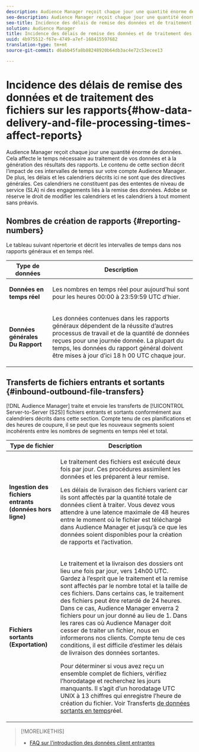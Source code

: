 ```yaml
---
description: Audience Manager reçoit chaque jour une quantité énorme de données. Cela affecte le temps nécessaire au traitement de vos données et à la génération des résultats des rapports. Le contenu de cette section décrit l’impact de ces intervalles de temps sur votre compte Audience Manager. De plus, les délais et les calendriers décrits ici ne sont que des directives générales. Ces calendriers ne constituent pas des ententes de niveau de service (SLA) ni des engagements liés à la remise des données. Adobe se réserve le droit de modifier les calendriers et les calendriers à tout moment sans préavis.
seo-description: Audience Manager reçoit chaque jour une quantité énorme de données. Cela affecte le temps nécessaire au traitement de vos données et à la génération des résultats des rapports. Le contenu de cette section décrit l’impact de ces intervalles de temps sur votre compte Audience Manager. De plus, les délais et les calendriers décrits ici ne sont que des directives générales. Ces calendriers ne constituent pas des ententes de niveau de service (SLA) ni des engagements liés à la remise des données. Adobe se réserve le droit de modifier les calendriers et les calendriers à tout moment sans préavis.
seo-title: Incidence des délais de remise des données et de traitement des fichiers sur les rapports
solution: Audience Manager
title: Incidence des délais de remise des données et de traitement des fichiers sur les rapports
uuid: 4b975512-f67e-4749-a7ef-168415597682
translation-type: tm+mt
source-git-commit: d6abb45fa8b88248920b64db3ac4e72c53ecee13

---
```



# Incidence des délais de remise des données et de traitement des fichiers sur les rapports{#how-data-delivery-and-file-processing-times-affect-reports}

Audience Manager reçoit chaque jour une quantité énorme de données. Cela affecte le temps nécessaire au traitement de vos données et à la génération des résultats des rapports. Le contenu de cette section décrit l’impact de ces intervalles de temps sur votre compte Audience Manager. De plus, les délais et les calendriers décrits ici ne sont que des directives générales. Ces calendriers ne constituent pas des ententes de niveau de service (SLA) ni des engagements liés à la remise des données. Adobe se réserve le droit de modifier les calendriers et les calendriers à tout moment sans préavis.

## Nombres de création de rapports {#reporting-numbers}

<!-- 

c_reporting_file_transfer_timeframe.xml

 -->

Le tableau suivant répertorie et décrit les intervalles de temps dans nos rapports généraux et en temps réel.

<table id="table_73AF95DF5D3A423894486444505D816A"> 
 <thead> 
  <tr> 
   <th colname="col1" class="entry"> Type de données </th> 
   <th colname="col2" class="entry"> Description </th> 
  </tr> 
 </thead>
 <tbody> 
  <tr> 
   <td colname="col1"> <p> <b>Données en temps réel</b> </p> </td> 
   <td colname="col2"> <p> Les nombres en temps réel pour aujourd'hui sont pour les heures 00:00 à 23:59:59 UTC d'hier. </p> </td> 
  </tr> 
  <tr> 
   <td colname="col1"> <p> <b>Données générales Du Rapport</b> </p> </td> 
   <td colname="col2"> <p>Les données contenues dans les rapports <a href="../reporting/general-reports.md#general-reports-overview"></a> généraux dépendent de la réussite d’autres processus de travail et de la quantité de données reçues pour une journée donnée. La plupart du temps, les données du rapport <span class="wintitle"></span> général doivent être mises à jour d’ici 18 h 00 UTC chaque jour. </p> </td> 
  </tr> 
 </tbody> 
</table>

## Transferts de fichiers entrants et sortants {#inbound-outbound-file-transfers}

[!DNL Audience Manager] traite et envoie les transferts de [!UICONTROL Server-to-Server (S2S)] fichiers entrants et sortants conformément aux calendriers décrits dans cette section. Compte tenu de ces planifications et des heures de coupure, il se peut que les nouveaux segments soient incohérents entre les nombres de segments en temps réel et total.

<table id="table_303BEBA0756F46DDAA98D366A5304374"> 
 <thead> 
  <tr> 
   <th colname="col1" class="entry"> Type de fichier </th> 
   <th colname="col2" class="entry"> Description </th> 
  </tr> 
 </thead>
 <tbody> 
  <tr> 
   <td colname="col1"> <p> <b>Ingestion des fichiers entrants (données hors ligne)</b> </p> </td> 
   <td colname="col2"> <p>Le traitement des fichiers est exécuté deux fois par jour. Ces procédures assimilent les données et les préparent à leur remise. </p> <p>Les délais de livraison des fichiers varient car ils sont affectés par la quantité totale de données client à traiter. Vous devez vous attendre à une latence maximale de 48 heures entre le moment où le fichier est téléchargé dans <span class="keyword"> Audience Manager</span> et jusqu’à ce que les données soient disponibles pour la création de rapports et l’activation. </p> </td> 
  </tr> 
  <tr> 
   <td colname="col1"> <p> <b>Fichiers sortants (Exportation)</b> </p> </td> 
   <td colname="col2"> <p>Le traitement et la livraison des dossiers ont lieu une fois par jour, vers 14h00 UTC. Gardez à l’esprit que le traitement et la remise sont affectés par le nombre total et la taille de ces fichiers. Dans certains cas, le traitement des fichiers peut être retardé de 24 heures. Dans ce cas, <span class="keyword"> Audience Manager</span> enverra 2 fichiers pour un jour donné au lieu de 1. Dans les rares cas où <span class="keyword"> Audience Manager</span> doit cesser de traiter un fichier, nous en informerons nos clients. Compte tenu de ces conditions, il est difficile d’estimer les délais de livraison des données sortantes. </p> <p>Pour déterminer si vous avez reçu un ensemble complet de fichiers, vérifiez l’horodatage et recherchez les jours manquants. Il s’agit d’un horodatage UTC UNIX à 13 chiffres qui enregistre l’heure de création du fichier. Voir Transferts <a href="../integration/receiving-audience-data/real-time-outbound-transfers/real-time-outbound-transfers.md"> de données sortants en temps</a>réel. </p> </td> 
  </tr> 
 </tbody> 
</table>

>[!MORELIKETHIS]
>
>* [FAQ sur l'introduction des données client entrantes](../faq/faq-inbound-data-ingestion.md)

